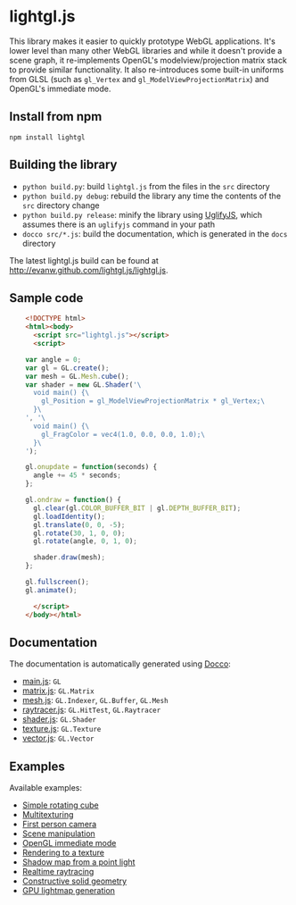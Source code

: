 # lightgl.js

This library makes it easier to quickly prototype WebGL applications. It's lower level than many other WebGL libraries and while it doesn't provide a scene graph, it re-implements OpenGL's modelview/projection matrix stack to provide similar functionality. It also re-introduces some built-in uniforms from GLSL (such as `gl_Vertex` and `gl_ModelViewProjectionMatrix`) and OpenGL's immediate mode.

## Install from npm

```shell
npm install lightgl
```

## Building the library

* `python build.py`: build `lightgl.js` from the files in the `src` directory
* `python build.py debug`: rebuild the library any time the contents of the `src` directory change
* `python build.py release`: minify the library using [UglifyJS](https://github.com/mishoo/UglifyJS2), which assumes there is an `uglifyjs` command in your path
* `docco src/*.js`: build the documentation, which is generated in the `docs` directory

The latest lightgl.js build can be found at http://evanw.github.com/lightgl.js/lightgl.js.

## Sample code
```html
    <!DOCTYPE html>
    <html><body>
      <script src="lightgl.js"></script>
      <script>

    var angle = 0;
    var gl = GL.create();
    var mesh = GL.Mesh.cube();
    var shader = new GL.Shader('\
      void main() {\
        gl_Position = gl_ModelViewProjectionMatrix * gl_Vertex;\
      }\
    ', '\
      void main() {\
        gl_FragColor = vec4(1.0, 0.0, 0.0, 1.0);\
      }\
    ');

    gl.onupdate = function(seconds) {
      angle += 45 * seconds;
    };

    gl.ondraw = function() {
      gl.clear(gl.COLOR_BUFFER_BIT | gl.DEPTH_BUFFER_BIT);
      gl.loadIdentity();
      gl.translate(0, 0, -5);
      gl.rotate(30, 1, 0, 0);
      gl.rotate(angle, 0, 1, 0);

      shader.draw(mesh);
    };

    gl.fullscreen();
    gl.animate();

      </script>
    </body></html>
```

## Documentation

The documentation is automatically generated using [Docco](http://jashkenas.github.com/docco/):

* [main.js](http://evanw.github.com/lightgl.js/docs/main.html): `GL`
* [matrix.js](http://evanw.github.com/lightgl.js/docs/matrix.html): `GL.Matrix`
* [mesh.js](http://evanw.github.com/lightgl.js/docs/mesh.html): `GL.Indexer`, `GL.Buffer`, `GL.Mesh`
* [raytracer.js](http://evanw.github.com/lightgl.js/docs/raytracer.html): `GL.HitTest`, `GL.Raytracer`
* [shader.js](http://evanw.github.com/lightgl.js/docs/shader.html): `GL.Shader`
* [texture.js](http://evanw.github.com/lightgl.js/docs/texture.html): `GL.Texture`
* [vector.js](http://evanw.github.com/lightgl.js/docs/vector.html): `GL.Vector`

## Examples

Available examples:

* [Simple rotating cube](http://evanw.github.com/lightgl.js/tests/readme.html)
* [Multitexturing](http://evanw.github.com/lightgl.js/tests/multitexture.html)
* [First person camera](http://evanw.github.com/lightgl.js/tests/camera.html)
* [Scene manipulation](http://evanw.github.com/lightgl.js/tests/scenemanip.html)
* [OpenGL immediate mode](http://evanw.github.com/lightgl.js/tests/immediatemode.html)
* [Rendering to a texture](http://evanw.github.com/lightgl.js/tests/rtt.html)
* [Shadow map from a point light](http://evanw.github.com/lightgl.js/tests/shadowmap.html)
* [Realtime raytracing](http://evanw.github.com/lightgl.js/tests/raytracing.html)
* [Constructive solid geometry](http://evanw.github.com/lightgl.js/tests/csg.html)
* [GPU lightmap generation](http://evanw.github.com/lightgl.js/tests/gpulightmap.html)
